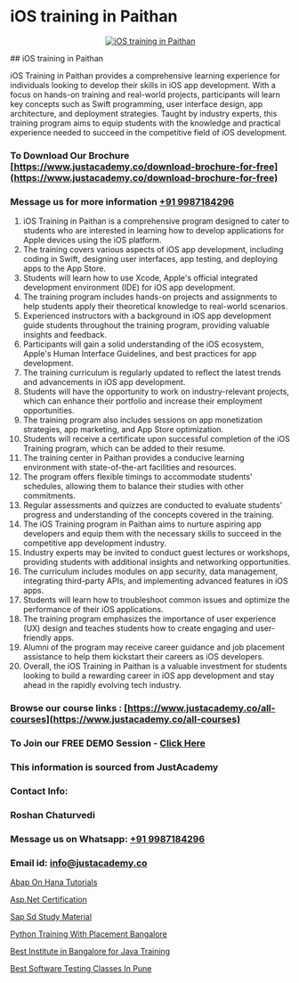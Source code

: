 # iOS training in Paithan

<p align="center">
  <a href="https://justacademy.co/course-detail/ios-training">
    <img src="https://justacademy.co/storage2/course_image/1676636008_course_image.webp" alt="iOS training in Paithan">
  </a>
</p>
## iOS training in Paithan

iOS Training in Paithan provides a comprehensive learning experience for individuals looking to develop their skills in iOS app development. With a focus on hands-on training and real-world projects, participants will learn key concepts such as Swift programming, user interface design, app architecture, and deployment strategies. Taught by industry experts, this training program aims to equip students with the knowledge and practical experience needed to succeed in the competitive field of iOS development.
### To Download Our Brochure [https://www.justacademy.co/download-brochure-for-free](https://www.justacademy.co/download-brochure-for-free)
### Message us for more information [+91 9987184296](https://api.whatsapp.com/send?phone=919987184296)
1) iOS Training in Paithan is a comprehensive program designed to cater to students who are interested in learning how to develop applications for Apple devices using the iOS platform.
2) The training covers various aspects of iOS app development, including coding in Swift, designing user interfaces, app testing, and deploying apps to the App Store.
3) Students will learn how to use Xcode, Apple's official integrated development environment (IDE) for iOS app development.
4) The training program includes hands-on projects and assignments to help students apply their theoretical knowledge to real-world scenarios.
5) Experienced instructors with a background in iOS app development guide students throughout the training program, providing valuable insights and feedback.
6) Participants will gain a solid understanding of the iOS ecosystem, Apple's Human Interface Guidelines, and best practices for app development.
7) The training curriculum is regularly updated to reflect the latest trends and advancements in iOS app development.
8) Students will have the opportunity to work on industry-relevant projects, which can enhance their portfolio and increase their employment opportunities.
9) The training program also includes sessions on app monetization strategies, app marketing, and App Store optimization.
10) Students will receive a certificate upon successful completion of the iOS Training program, which can be added to their resume.
11) The training center in Paithan provides a conducive learning environment with state-of-the-art facilities and resources.
12) The program offers flexible timings to accommodate students' schedules, allowing them to balance their studies with other commitments.
13) Regular assessments and quizzes are conducted to evaluate students' progress and understanding of the concepts covered in the training.
14) The iOS Training program in Paithan aims to nurture aspiring app developers and equip them with the necessary skills to succeed in the competitive app development industry.
15) Industry experts may be invited to conduct guest lectures or workshops, providing students with additional insights and networking opportunities.
16) The curriculum includes modules on app security, data management, integrating third-party APIs, and implementing advanced features in iOS apps.
17) Students will learn how to troubleshoot common issues and optimize the performance of their iOS applications.
18) The training program emphasizes the importance of user experience (UX) design and teaches students how to create engaging and user-friendly apps.
19) Alumni of the program may receive career guidance and job placement assistance to help them kickstart their careers as iOS developers.
20) Overall, the iOS Training in Paithan is a valuable investment for students looking to build a rewarding career in iOS app development and stay ahead in the rapidly evolving tech industry.

### Browse our course links : [https://www.justacademy.co/all-courses](https://www.justacademy.co/all-courses) 
### To Join our FREE DEMO Session - [Click Here](https://www.justacademy.co/register-for-course-demo)


### This information is sourced from JustAcademy
### Contact Info:
### Roshan Chaturvedi
### Message us on Whatsapp: [+91 9987184296](https://api.whatsapp.com/send?phone=919987184296)
### Email id: [info@justacademy.co](mailto:info@justacademy.co)
                
[Abap On Hana Tutorials](https://www.linkedin.com/pulse/abap-hana-tutorials-justacademy-delhi-eq5zc/)

[Asp.Net Certification](https://www.linkedin.com/pulse/aspnet-certification-justacademy-jaipur-pubnc?trackingId=Ov5erLZSFHTcXDmq1fYiSQ%3D%3D&lipi=urn%3Ali%3Apage%3Ad_flagship3_company_admin%3BIXUBIWFOQ8%2BPAHGixoaE%2FQ%3D%3D)

[Sap Sd Study Material](https://medium.com/@shivamja27/sap-sd-study-material-2ee45003a037)

[Python Training With Placement Bangalore](https://medium.com/@abhidnya.1068/python-training-with-placement-bangalore-0c005671606a)

[Best Institute in Bangalore for Java Training](https://justacademyin.github.io/justacademy/best-institute-in-bangalore-for-java-training)

[Best Software Testing Classes In Pune](https://justacademyin.github.io/justacademy/best-software-testing-classes-in-pune)

